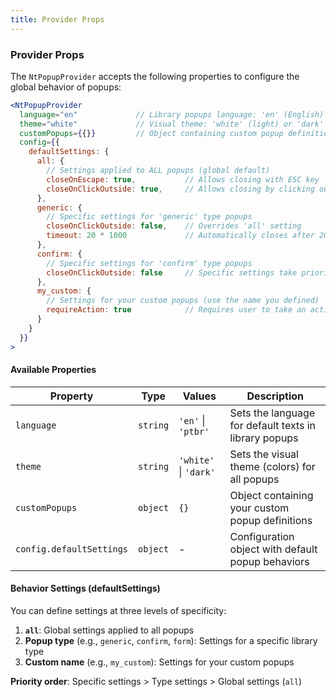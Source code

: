 ```yaml
---
title: Provider Props
---
```


### Provider Props

The `NtPopupProvider` accepts the following properties to configure the global behavior of popups:

```jsx
<NtPopupProvider
  language="en"             // Library popups language: 'en' (English) or 'ptbr' (Portuguese)
  theme="white"             // Visual theme: 'white' (light) or 'dark' (dark)
  customPopups={{}}         // Object containing custom popup definitions
  config={{
    defaultSettings: {
      all: { 
        // Settings applied to ALL popups (global default)
        closeOnEscape: true,           // Allows closing with ESC key
        closeOnClickOutside: true,     // Allows closing by clicking outside the popup
      },
      generic: { 
        // Specific settings for 'generic' type popups
        closeOnClickOutside: false,    // Overrides 'all' setting
        timeout: 20 * 1000             // Automatically closes after 20 seconds
      },
      confirm: {
        // Specific settings for 'confirm' type popups
        closeOnClickOutside: false     // Specific settings take priority over 'all'
      },
      my_custom: { 
        // Settings for your custom popups (use the name you defined)
        requireAction: true            // Requires user to take an action (won't close automatically)
      }
    }
  }}
>
```

#### Available Properties

| Property | Type | Values | Description |
|----------|------|--------|-------------|
| `language` | `string` | `'en'` \| `'ptbr'` | Sets the language for default texts in library popups |
| `theme` | `string` | `'white'` \| `'dark'` | Sets the visual theme (colors) for all popups |
| `customPopups` | `object` | `{}` | Object containing your custom popup definitions |
| `config.defaultSettings` | `object` | - | Configuration object with default popup behaviors |

#### Behavior Settings (defaultSettings)

You can define settings at three levels of specificity:

1. **`all`**: Global settings applied to all popups
2. **Popup type** (e.g., `generic`, `confirm`, `form`): Settings for a specific library type
3. **Custom name** (e.g., `my_custom`): Settings for your custom popups

**Priority order**: Specific settings > Type settings > Global settings (`all`)